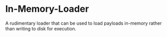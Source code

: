# In-Memory-Loader
A rudimentary loader that can be used to load payloads in-memory rather than writing to disk for execution. 
